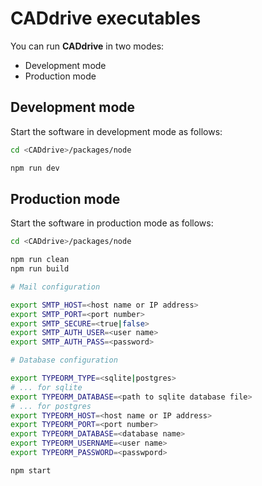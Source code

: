 # CADdrive executables

You can run **CADdrive** in two modes:

- Development mode
- Production mode

## Development mode

Start the software in development mode as follows:

```bash
cd <CADdrive>/packages/node

npm run dev
```

## Production mode

Start the software in production mode as follows:

```bash
cd <CADdrive>/packages/node

npm run clean
npm run build

# Mail configuration

export SMTP_HOST=<host name or IP address>
export SMTP_PORT=<port number>
export SMTP_SECURE=<true|false>
export SMTP_AUTH_USER=<user name>
export SMTP_AUTH_PASS=<password>

# Database configuration

export TYPEORM_TYPE=<sqlite|postgres>
# ... for sqlite
export TYPEORM_DATABASE=<path to sqlite database file>
# ... for postgres
export TYPEORM_HOST=<host name or IP address>
export TYPEORM_PORT=<port number>
export TYPEORM_DATABASE=<database name>
export TYPEORM_USERNAME=<user name>
export TYPEORM_PASSWORD=<passwpord>

npm start
```